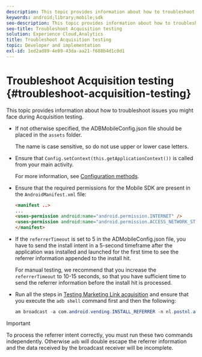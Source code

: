 ```yaml
---
description: This topic provides information about how to troubleshoot issues you might face during Acquisition testing.
keywords: android;library;mobile;sdk
seo-description: This topic provides information about how to troubleshoot issues you might face during Acquisition testing.
seo-title: Troubleshoot Acquisition testing
solution: Experience Cloud,Analytics
title: Troubleshoot Acquisition testing
topic: Developer and implementation
exl-id: 1ed2ad89-4e89-43da-aa21-f688b4d1c0d1
---
```

# Troubleshoot Acquisition testing {#troubleshoot-acquisition-testing}

This topic provides information about how to troubleshoot issues you might face during Acquisition testing.

* If not otherwise specified, the ADBMobileConfig.json file should be placed in the `assets` folder.

  The name is case sensitive, so do not use upper or lower case letters.

* Ensure that `Config.setContext(this.getApplicationContext())` is called from your main activity.

  For more information, see [Configuration methods](https://docs.adobe.com/content/help/en/mobile-services/android/configuration-android/methods.html).

* Ensure that the required permissions for the Mobile SDK are present in the `AndroidManifest.xml` file:
 
    ```html
    <manifest ..>
    ... 
    <uses-permission android:name="android.permission.INTERNET" />
    <uses-permission android:name="android.permission.ACCESS_NETWORK_STATE" />
    </manifest>
    ```

* If the `referrerTimeout` is set to 5 in the ADMobileConfig.json file, you have to send the install intent in a 5-second timeframe after the application was installed and launched for the first time to see the referrer information appended to the install hit. 

  For manual testing, we recommend that you increase the `referrerTimeout` to 10-15 seconds, so that you have sufficient time to send the referrer information before the install hit is processed.

* Run all the steps in [Testing Marketing Link acquisition](https://docs.adobe.com/content/help/en/mobile-services/android/acquisition-android/t-testing-marketing-link-acquisition.html) and ensure that you execute the `adb shell` command first and then the following:

    ```java
    am broadcast -a com.android.vending.INSTALL_REFERRER -n nl.postnl.app/.tracking.AdobeAcquisitionLinkBroadcastReceiver --es "referrer" "utm_source=adb_acq_v3&utm_campaign=adb_acq_v3&utm_content=<the newly generated id at step #7>"
    ```

>[!IMPORTANT]
>
>To process the referrer intent correctly, you must run these two commands independently. Otherwise `adb` will double escape the referrer information and the data received by the broadcast receiver will be incomplete.
